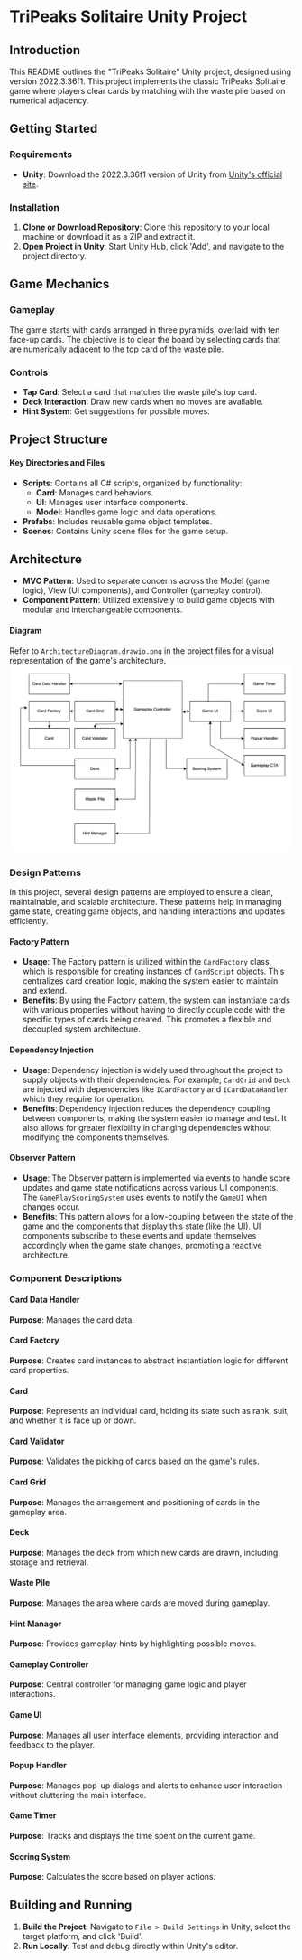# TriPeaks Solitaire Unity Project

## Introduction
This README outlines the "TriPeaks Solitaire" Unity project, designed using version 2022.3.36f1. This project implements the classic TriPeaks Solitaire game where players clear cards by matching with the waste pile based on numerical adjacency.

## Getting Started

### Requirements
- **Unity**: Download the 2022.3.36f1 version of Unity from [Unity's official site](http://unity3d.com/get-unity).

### Installation
1. **Clone or Download Repository**: Clone this repository to your local machine or download it as a ZIP and extract it.
2. **Open Project in Unity**: Start Unity Hub, click 'Add', and navigate to the project directory.

## Game Mechanics

### Gameplay
The game starts with cards arranged in three pyramids, overlaid with ten face-up cards. The objective is to clear the board by selecting cards that are numerically adjacent to the top card of the waste pile.

### Controls
- **Tap Card**: Select a card that matches the waste pile's top card.
- **Deck Interaction**: Draw new cards when no moves are available.
- **Hint System**: Get suggestions for possible moves.

## Project Structure

#### Key Directories and Files
- **Scripts**: Contains all C# scripts, organized by functionality:
  - **Card**: Manages card behaviors.
  - **UI**: Manages user interface components.
  - **Model**: Handles game logic and data operations.
- **Prefabs**: Includes reusable game object templates.
- **Scenes**: Contains Unity scene files for the game setup.

## Architecture
- **MVC Pattern**: Used to separate concerns across the Model (game logic), View (UI components), and Controller (gameplay control).
- **Component Pattern**: Utilized extensively to build game objects with modular and interchangeable components.

#### Diagram
Refer to `ArchitectureDiagram.drawio.png` in the project files for a visual representation of the game's architecture.
![Architecture Diagram](ArchitectureDiagram.drawio.png "Architecture Diagram")


### Design Patterns

In this project, several design patterns are employed to ensure a clean, maintainable, and scalable architecture. These patterns help in managing game state, creating game objects, and handling interactions and updates efficiently.

#### Factory Pattern
- **Usage**: The Factory pattern is utilized within the `CardFactory` class, which is responsible for creating instances of `CardScript` objects. This centralizes card creation logic, making the system easier to maintain and extend.
- **Benefits**: By using the Factory pattern, the system can instantiate cards with various properties without having to directly couple code with the specific types of cards being created. This promotes a flexible and decoupled system architecture.

#### Dependency Injection
- **Usage**: Dependency injection is widely used throughout the project to supply objects with their dependencies. For example, `CardGrid` and `Deck` are injected with dependencies like `ICardFactory` and `ICardDataHandler` which they require for operation.
- **Benefits**: Dependency injection reduces the dependency coupling between components, making the system easier to manage and test. It also allows for greater flexibility in changing dependencies without modifying the components themselves.

#### Observer Pattern
- **Usage**: The Observer pattern is implemented via events to handle score updates and game state notifications across various UI components. The `GamePlayScoringSystem` uses events to notify the `GameUI` when changes occur.
- **Benefits**: This pattern allows for a low-coupling between the state of the game and the components that display this state (like the UI). UI components subscribe to these events and update themselves accordingly when the game state changes, promoting a reactive architecture.

### Component Descriptions

#### Card Data Handler
**Purpose**: Manages the card data.

#### Card Factory
**Purpose**: Creates card instances to abstract instantiation logic for different card properties.

#### Card
**Purpose**: Represents an individual card, holding its state such as rank, suit, and whether it is face up or down.

#### Card Validator
**Purpose**: Validates the picking of cards based on the game's rules.

#### Card Grid
**Purpose**: Manages the arrangement and positioning of cards in the gameplay area.

#### Deck
**Purpose**: Manages the deck from which new cards are drawn, including storage and retrieval.

#### Waste Pile
**Purpose**: Manages the area where cards are moved during gameplay.

#### Hint Manager
**Purpose**: Provides gameplay hints by highlighting possible moves.

#### Gameplay Controller
**Purpose**: Central controller for managing game logic and player interactions.

#### Game UI
**Purpose**: Manages all user interface elements, providing interaction and feedback to the player.

#### Popup Handler
**Purpose**: Manages pop-up dialogs and alerts to enhance user interaction without cluttering the main interface.

#### Game Timer
**Purpose**: Tracks and displays the time spent on the current game.

#### Scoring System
**Purpose**: Calculates the score based on player actions.

## Building and Running
1. **Build the Project**: Navigate to `File > Build Settings` in Unity, select the target platform, and click 'Build'.
2. **Run Locally**: Test and debug directly within Unity's editor.

